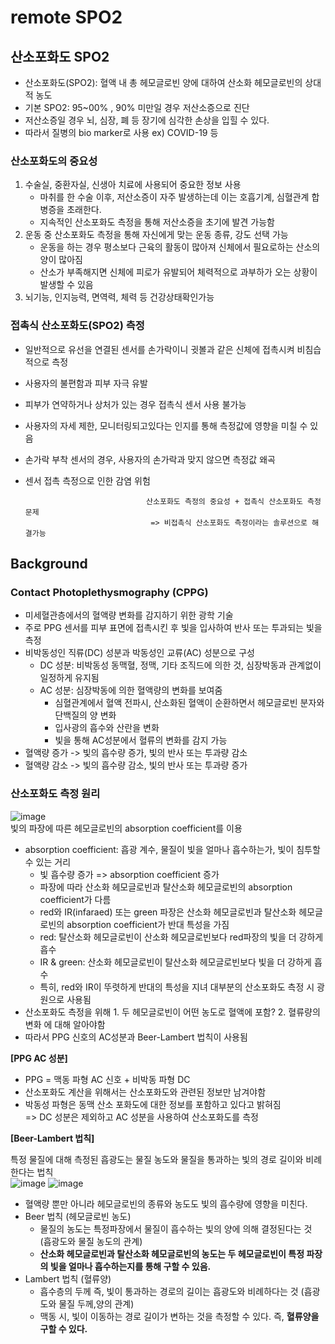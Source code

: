 # remote SPO2
## 산소포화도 SPO2
- 산소포화도(SPO2): 혈액 내 총 헤모글로빈 양에 대하여 산소화 헤모글로빈의 상대적 농도
- 기본 SPO2: 95~00% , 90% 미만일 경우 저산소증으로 진단
- 저산소증일 경우 뇌, 심장, 폐 등 장기에 심각한 손상을 입힐 수 있다.
- 따라서 질병의 bio marker로 사용 ex) COVID-19 등

### 산소포화도의 중요성
1. 수술실, 중환자실, 신생아 치료에 사용되어 중요한 정보 사용
    - 마취를 한 수술 이후, 저산소증이 자주 발생하는데 이는 호흡기계, 심혈관계 합병증을 초래한다. 
    - 지속적인 산소포화도 측정을 통해 저산소증을 초기에 발견 가능함
2. 운동 중 산소포화도 측정을 통해 자신에게 맞는 운동 종류, 강도 선택 가능
    - 운동을 하는 경우 평소보다 근육의 활동이 많아져 신체에서 필요로하는 산소의 양이 많아짐 
    - 산소가 부족해지면 신체에 피로가 유발되어 체력적으로 과부하가 오는 상황이 발생할 수 있음
3. 뇌기능, 인지능력, 면역력, 체력 등 건강상태확인가능

### 접촉식 산소포화도(SPO2) 측정
- 일반적으로 유선을 연결된 센서를 손가락이니 귓볼과 같은 신체에 접촉시켜 비침습적으로 측정
- 사용자의 불편함과 피부 자극 유발
- 피부가 연약하거나 상처가 있는 경우 접촉식 센서 사용 불가능
- 사용자의 자세 제한, 모니터링되고있다는 인지를 통해 측정값에 영향을 미칠 수 있음
- 손가락 부착 센서의 경우, 사용자의 손가락과 맞지 않으면 측정값 왜곡
- 센서 접촉 측정으로 인한 감염 위험

                
                                 산소포화도 측정의 중요성 + 접촉식 산소포화도 측정 문제
                                  => 비접촉식 산소포화도 측정이라는 솔루션으로 해결가능

## Background
### Contact Photoplethysmography (CPPG)
- 미세혈관층에서의 혈액량 변화를 감지하기 위한 광학 기술
- 주로 PPG 센서를 피부 표면에 접촉시킨 후 빛을 입사하여 반사 또는 투과되는 빛을 측정
- 비박동성인 직류(DC) 성분과 박동성인 교류(AC) 성분으로 구성
    - DC 성분: 비박동성 동맥혈, 정맥, 기타 조직드에 의한 것, 심장박동과 관계없이 일정하게 유지됨 
    - AC 성분: 심장박동에 의한 혈액량의 변화를 보여줌
        - 심혈관계에서 혈액 전파시, 산소화된 혈액이 순환하면서 헤모글로빈 분자와 단백질의 양 변화
        - 입사광의 흡수와 산란을 변화 
        - 빛을 통해 AC성분에서 혈류의 변화를 감지 가능
- 혈액량 증가 -> 빛의 흡수량 증가, 빛의 반사 또는 투과량 감소
- 혈액량 감소 -> 빛의 흡수량 감소, 빛의 반사 또는 투과량 증가

### 산소포화도 측정 원리
![image](https://user-images.githubusercontent.com/70633080/148179281-3a23a97c-6ab2-4598-abab-865727f21296.png)\
빛의 파장에 따른 헤모글로빈의 absorption coefficient를 이용
- absorption coefficient: 흡광 계수, 물질이 빛을 얼마나 흡수하는가, 빛이 침투할 수 있는 거리
    - 빛 흡수량 증가 => absorption coefficient 증가
    - 파장에 따라 산소화 헤모글로빈과 탈산소화 헤모글로빈의 absorption coefficient가 다름 
    - red와 IR(infaraed) 또는 green 파장은 산소화 헤모글로빈과 탈산소화 헤모글로빈의 absorption coefficient가 반대 특성을 가짐
    - red: 탈산소화 헤모글로빈이 산소화 헤모글로빈보다 red파장의 빛을 더 강하게 흡수
    - IR & green: 산소화 헤모글로빈이 탈산소화 헤모글로빈보다 빛을 더 강하게 흡수
    - 특히, red와 IR이 뚜렷하게 반대의 특성을 지녀 대부분의 산소포화도 측정 시 광원으로 사용됨
- 산소포화도 측정을 위해 1. 두 헤모글로빈이 어떤 농도로 혈액에 포함? 2. 혈류량의 변화 에 대해 알아야함
- 따라서 PPG 신호의 AC성분과 Beer-Lambert 법칙이 사용됨

**[PPG AC 성분]**

- PPG = 맥동 파형 AC 신호 + 비박동 파형 DC
- 산소포화도 계산을 위해서는 산소포화도와 관련된 정보만 남겨야함
- 박동성 파형은 동맥 산소 포화도에 대한 정보를 포함하고 있다고 밝혀짐 \
=> DC 성분은 제외하고 AC 성분을 사용하여 산소포화도를 측정

**[Beer-Lambert 법칙]** 

특정 물질에 대해 측정된 흡광도는 물질 농도와 물질을 통과하는 빛의 경로 길이와 비례한다는 법칙\
![image](https://user-images.githubusercontent.com/70633080/148180725-b800959b-13c7-40c2-97c8-d0682aaa3e73.png) ![image](https://user-images.githubusercontent.com/70633080/148180621-10d3a7fe-2337-4865-9de0-f0fa9fce059e.png)
- 혈액량 뿐만 아니라 헤모글로빈의 종류와 농도도 빛의 흡수량에 영향을 미친다. 
- Beer 법칙 (헤모글로빈 농도)
    - 물질의 농도는 특정파장에서 물질이 흡수하는 빛의 양에 의해 결정된다는 것 (흡광도와 물질 농도의 관계) 
    - **산소화 헤모글로빈과 탈산소화 헤모글로빈의 농도는 두 헤모글로빈이 특정 파장의 빛을 얼마나 흡수하는지를 통해 구할 수 있음.**
- Lambert 법칙 (혈류양)
    - 흡수층의 두께 즉, 빛이 통과하는 경로의 길이는 흡광도와 비례하다는 것 (흡광도와 물질 두께,양의 관계)   
    - 맥동 시, 빛이 이동하는 경로 길이가 변하는 것을 측정할 수 있다. 즉, **혈류양을 구할 수 있다.**
